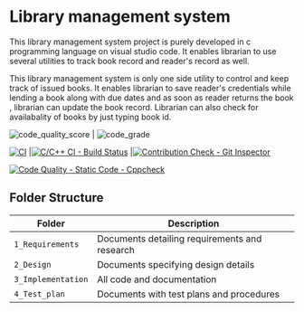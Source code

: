 # Library management system
This library management system project is purely developed in c programming language on visual studio code. It enables librarian to use several utilities to track book record and reader's record as well.

This library management system is only one side utility to control and keep track of issued books. It enables librarian to save reader's credentials while lending a book along with due dates and as soon as reader returns the book ,  librarian can update the book record. Librarian can also check for availabality of books by just typing book id.

![code_quality_score](https://www.code-inspector.com/project/28125/score/svg)
| ![code_grade](https://www.code-inspector.com/project/28125/status/svg)

[![CI](https://github.com/PATILSatyajit/Step-in-MiniProject-C/actions/workflows/main.yml/badge.svg)](https://github.com/PATILSatyajit/Step-in-MiniProject-C/actions/workflows/main.yml)
|[![C/C++ CI - Build Status](https://github.com/PATILSatyajit/Step-in-MiniProject-C/actions/workflows/c-cpp.yml/badge.svg)](https://github.com/PATILSatyajit/Step-in-MiniProject-C/actions/workflows/c-cpp.yml)
|[![Contribution Check - Git Inspector](https://github.com/PATILSatyajit/Step-in-MiniProject-C/actions/workflows/gitinspector.yml/badge.svg)](https://github.com/PATILSatyajit/Step-in-MiniProject-C/actions/workflows/gitinspector.yml)

[![Code Quality - Static Code - Cppcheck](https://github.com/PATILSatyajit/Step-in-MiniProject-C/actions/workflows/cppcheck.yml/badge.svg)](https://github.com/PATILSatyajit/Step-in-MiniProject-C/actions/workflows/cppcheck.yml)
## Folder Structure
Folder             | Description
-------------------| -----------------------------------------
`1_Requirements`   | Documents detailing requirements and research
`2_Design`         | Documents specifying design details
`3_Implementation` | All code and documentation
`4_Test_plan`      | Documents with test plans and procedures
